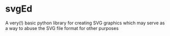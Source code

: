 svgEd
=====

A very(!) basic python library for creating SVG graphics which may serve as a way to abuse the SVG file format for other purposes
